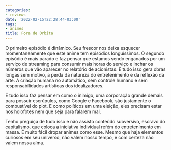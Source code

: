```yaml
---
categories:
- reviews
date: '2022-02-15T22:28:44-03:00'
tags:
- animes
title: Fora de Órbita
---
```


O primeiro episódio é dinâmico. Seu frescor nos deixa esquecer momentaneamente que este anime tem episódios longuíssimos. O segundo episódio é mais parado e faz pensar que estamos sendo enganados por um serviço de streaming para consumir mais horas do serviço e inchar os números que vão aparecer no relatório de acionistas. E tudo isso gera obras longas sem motivo, a perda da natureza do entretenimento e da reflexão da arte. A criação humana no automático, sem controle humano e sem responsabilidades artísticas dos idealizadores.

E tudo isso faz pensar em como o inimigo, uma corporação grande demais para possuir escrúpulos, como Google e Facebook, são justamente o combustível do plot. E como políticos em uma eleição, eles precisam estar nos holofotes nem que seja para falarem mal.

Tenho preguiça de tudo isso e não assisto conteúdo subversivo, escravo do capitalismo, que coloca a iniciativa individual refém do entretenimento em massa. É muito fácil dropar animes como esse. Mesmo que haja elementos curiosos em seu universo, não valem nosso tempo, e com certeza não valem nossa alma.
